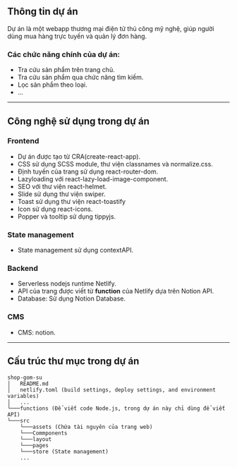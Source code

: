 ## Thông tin dự án

Dự án là một webapp thương mại điện tử thủ công mỹ nghệ, giúp người dùng mua hàng trực tuyến và quản lý đơn hàng.

### Các chức năng chính của dự án:

-   Tra cứu sản phẩm trên trang chủ.
-   Tra cứu sản phẩm qua chức năng tìm kiếm.
-   Lọc sản phẩm theo loại.
-   ...

---

## Công nghệ sử dụng trong dự án

### Frontend

-   Dự án được tạo từ CRA(create-react-app).
-   CSS sử dụng SCSS module, thư viện classnames và normalize.css.
-   Định tuyến của trang sử dụng react-router-dom.
-   Lazyloading với react-lazy-load-image-component.
-   SEO với thư viện react-helmet.
-   Slide sử dụng thư viện swiper.
-   Toast sử dụng thư viện react-toastify
-   Icon sử dụng react-icons.
-   Popper và tooltip sử dụng tippyjs.

### State management

-   State management sử dụng contextAPI.

### Backend

-   Serverless nodejs runtime Netlify.
-   API của trang được viết từ **function** của Netlify dựa trên Notion API.
-   Database: Sử dụng Notion Database.

### CMS

-   CMS: notion.

---

## Cấu trúc thư mục trong dự án

```
shop-gom-su
│   README.md
│   netlify.toml (build settings, deploy settings, and environment variables)
│   ...
└───functions (Để viết code Node.js, trong dự án này chỉ dùng để viết API)
└───src
    └───assets (Chứa tài nguyên của trang web)
    └───Commponents
    └───layout
    └───pages
    └───store (State management)
    ...
```
